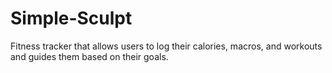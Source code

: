 # Simple-Sculpt
Fitness tracker that allows users to log their calories, macros, and workouts and guides them based on their goals.
